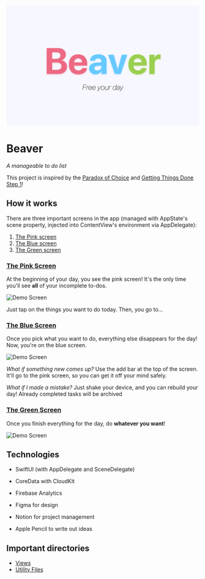![Header](gh-assets/brand-header.png)
# Beaver
*A manageable to do list*

This project is inspired by the [Paradox of Choice](https://en.wikipedia.org/wiki/The_Paradox_of_Choice "Wikipedia") and [Getting Things Done Step 1](https://gettingthingsdone.com/insights/step-1-capture/)!

## How it works

There are three important screens in the app (managed with AppState's scene property, injected into ContentView's environment via AppDelegate):
1. [The Pink screen](#the-pink-screen)
2. [The Blue screen](#the-blue-screen)
3. [The Green screen](#the-green-screen)

### [The Pink Screen](Beaver/Views/StoreView.swift)
At the beginning of your day, you see the pink screen! It's the only time you'll see **all** of your incomplete to-dos.

![Demo Screen](gh-assets/pinkScreenDemo.gif)

Just tap on the things you want to do today. Then, you go to...

### [The Blue Screen](Beaver/Views/DayView.swift)
Once you pick what you want to do, everything else disappears for the day! Now, you're on the blue screen.

![Demo Screen](gh-assets/blueScreenDemo.gif)

*What if something new comes up?*
Use the add bar at the top of the screen. It'll go to the pink screen, so you can get it off your mind safely.

*What if I made a mistake?*
Just shake your device, and you can rebuild your day! Already completed tasks will be archived

### [The Green Screen](Beaver/Views/DoneView.swift)
Once you finish everything for the day, do **whatever you want**!

![Demo Screen](gh-assets/greenScreenDemo.gif)

## Technologies
- SwiftUI (with AppDelegate and SceneDelegate)
- CoreData with CloudKit
- Firebase Analytics

- Figma for design
- Notion for project management
- Apple Pencil to write out ideas

## Important directories
- [Views](Beaver/Views)
- [Utility Files](Beaver/Utility) 

